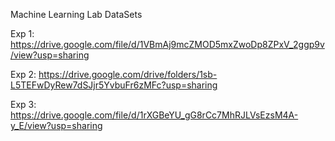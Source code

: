 Machine Learning Lab DataSets

Exp 1: https://drive.google.com/file/d/1VBmAj9mcZMOD5mxZwoDp8ZPxV_2ggp9v/view?usp=sharing

Exp 2: https://drive.google.com/drive/folders/1sb-L5TEFwDyRew7dSJjr5YvbuFr6zMFc?usp=sharing

Exp 3: https://drive.google.com/file/d/1rXGBeYU_gG8rCc7MhRJLVsEzsM4A-y_E/view?usp=sharing
